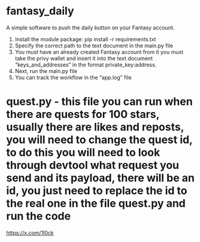 # fantasy_daily
A simple software to push the daily button on your Fantasy account.

1. Install the module package: pip install -r requirements.txt
2. Specify the correct path to the text document in the main.py file
3. You must have an already created Fantasy account from it you must take the privy wallet and insert it into the text document “keys_and_addresses” in the format private_key:address.
4. Next, run the main.py file
5. You can track the workflow in the “app.log” file

# quest.py - this file you can run when there are quests for 100 stars, usually there are likes and reposts, you will need to change the quest id, to do this you will need to look through devtool what request you send and its payload, there will be an id, you just need to replace the id to the real one in the file quest.py and run the code 

https://x.com/1l0ck
